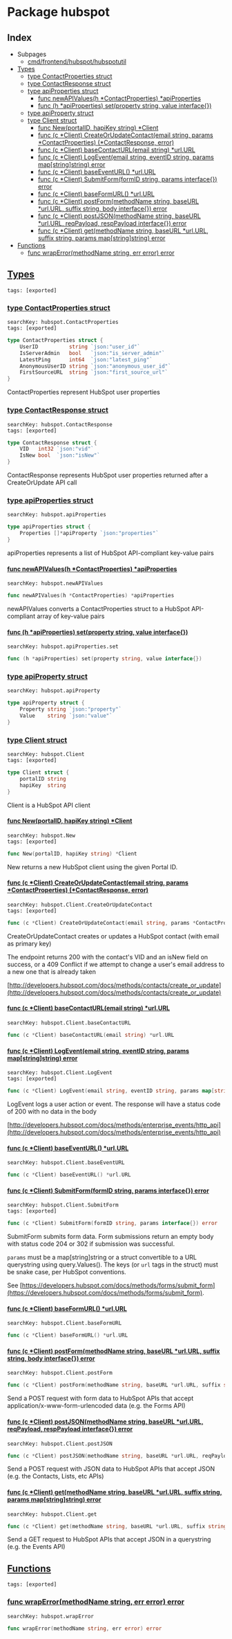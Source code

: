 # Package hubspot

## Index

* Subpages
  * [cmd/frontend/hubspot/hubspotutil](hubspot/hubspotutil.md)
* [Types](#type)
    * [type ContactProperties struct](#ContactProperties)
    * [type ContactResponse struct](#ContactResponse)
    * [type apiProperties struct](#apiProperties)
        * [func newAPIValues(h *ContactProperties) *apiProperties](#newAPIValues)
        * [func (h *apiProperties) set(property string, value interface{})](#apiProperties.set)
    * [type apiProperty struct](#apiProperty)
    * [type Client struct](#Client)
        * [func New(portalID, hapiKey string) *Client](#New)
        * [func (c *Client) CreateOrUpdateContact(email string, params *ContactProperties) (*ContactResponse, error)](#Client.CreateOrUpdateContact)
        * [func (c *Client) baseContactURL(email string) *url.URL](#Client.baseContactURL)
        * [func (c *Client) LogEvent(email string, eventID string, params map[string]string) error](#Client.LogEvent)
        * [func (c *Client) baseEventURL() *url.URL](#Client.baseEventURL)
        * [func (c *Client) SubmitForm(formID string, params interface{}) error](#Client.SubmitForm)
        * [func (c *Client) baseFormURL() *url.URL](#Client.baseFormURL)
        * [func (c *Client) postForm(methodName string, baseURL *url.URL, suffix string, body interface{}) error](#Client.postForm)
        * [func (c *Client) postJSON(methodName string, baseURL *url.URL, reqPayload, respPayload interface{}) error](#Client.postJSON)
        * [func (c *Client) get(methodName string, baseURL *url.URL, suffix string, params map[string]string) error](#Client.get)
* [Functions](#func)
    * [func wrapError(methodName string, err error) error](#wrapError)


## <a id="type" href="#type">Types</a>

```
tags: [exported]
```

### <a id="ContactProperties" href="#ContactProperties">type ContactProperties struct</a>

```
searchKey: hubspot.ContactProperties
tags: [exported]
```

```Go
type ContactProperties struct {
	UserID          string `json:"user_id"`
	IsServerAdmin   bool   `json:"is_server_admin"`
	LatestPing      int64  `json:"latest_ping"`
	AnonymousUserID string `json:"anonymous_user_id"`
	FirstSourceURL  string `json:"first_source_url"`
}
```

ContactProperties represent HubSpot user properties 

### <a id="ContactResponse" href="#ContactResponse">type ContactResponse struct</a>

```
searchKey: hubspot.ContactResponse
tags: [exported]
```

```Go
type ContactResponse struct {
	VID   int32 `json:"vid"`
	IsNew bool  `json:"isNew"`
}
```

ContactResponse represents HubSpot user properties returned after a CreateOrUpdate API call 

### <a id="apiProperties" href="#apiProperties">type apiProperties struct</a>

```
searchKey: hubspot.apiProperties
```

```Go
type apiProperties struct {
	Properties []*apiProperty `json:"properties"`
}
```

apiProperties represents a list of HubSpot API-compliant key-value pairs 

#### <a id="newAPIValues" href="#newAPIValues">func newAPIValues(h *ContactProperties) *apiProperties</a>

```
searchKey: hubspot.newAPIValues
```

```Go
func newAPIValues(h *ContactProperties) *apiProperties
```

newAPIValues converts a ContactProperties struct to a HubSpot API-compliant array of key-value pairs 

#### <a id="apiProperties.set" href="#apiProperties.set">func (h *apiProperties) set(property string, value interface{})</a>

```
searchKey: hubspot.apiProperties.set
```

```Go
func (h *apiProperties) set(property string, value interface{})
```

### <a id="apiProperty" href="#apiProperty">type apiProperty struct</a>

```
searchKey: hubspot.apiProperty
```

```Go
type apiProperty struct {
	Property string `json:"property"`
	Value    string `json:"value"`
}
```

### <a id="Client" href="#Client">type Client struct</a>

```
searchKey: hubspot.Client
tags: [exported]
```

```Go
type Client struct {
	portalID string
	hapiKey  string
}
```

Client is a HubSpot API client 

#### <a id="New" href="#New">func New(portalID, hapiKey string) *Client</a>

```
searchKey: hubspot.New
tags: [exported]
```

```Go
func New(portalID, hapiKey string) *Client
```

New returns a new HubSpot client using the given Portal ID. 

#### <a id="Client.CreateOrUpdateContact" href="#Client.CreateOrUpdateContact">func (c *Client) CreateOrUpdateContact(email string, params *ContactProperties) (*ContactResponse, error)</a>

```
searchKey: hubspot.Client.CreateOrUpdateContact
tags: [exported]
```

```Go
func (c *Client) CreateOrUpdateContact(email string, params *ContactProperties) (*ContactResponse, error)
```

CreateOrUpdateContact creates or updates a HubSpot contact (with email as primary key) 

The endpoint returns 200 with the contact's VID and an isNew field on success, or a 409 Conflict if we attempt to change a user's email address to a new one that is already taken 

[http://developers.hubspot.com/docs/methods/contacts/create_or_update](http://developers.hubspot.com/docs/methods/contacts/create_or_update) 

#### <a id="Client.baseContactURL" href="#Client.baseContactURL">func (c *Client) baseContactURL(email string) *url.URL</a>

```
searchKey: hubspot.Client.baseContactURL
```

```Go
func (c *Client) baseContactURL(email string) *url.URL
```

#### <a id="Client.LogEvent" href="#Client.LogEvent">func (c *Client) LogEvent(email string, eventID string, params map[string]string) error</a>

```
searchKey: hubspot.Client.LogEvent
tags: [exported]
```

```Go
func (c *Client) LogEvent(email string, eventID string, params map[string]string) error
```

LogEvent logs a user action or event. The response will have a status code of 200 with no data in the body 

[http://developers.hubspot.com/docs/methods/enterprise_events/http_api](http://developers.hubspot.com/docs/methods/enterprise_events/http_api) 

#### <a id="Client.baseEventURL" href="#Client.baseEventURL">func (c *Client) baseEventURL() *url.URL</a>

```
searchKey: hubspot.Client.baseEventURL
```

```Go
func (c *Client) baseEventURL() *url.URL
```

#### <a id="Client.SubmitForm" href="#Client.SubmitForm">func (c *Client) SubmitForm(formID string, params interface{}) error</a>

```
searchKey: hubspot.Client.SubmitForm
tags: [exported]
```

```Go
func (c *Client) SubmitForm(formID string, params interface{}) error
```

SubmitForm submits form data.  Form submissions return an empty body with status code 204 or 302 if submission was successful. 

`params` must be a map[string]string or a struct convertible to a URL querystring using query.Values(). The keys (or `url` tags in the struct) must be snake case, per HubSpot conventions. 

See [https://developers.hubspot.com/docs/methods/forms/submit_form](https://developers.hubspot.com/docs/methods/forms/submit_form). 

#### <a id="Client.baseFormURL" href="#Client.baseFormURL">func (c *Client) baseFormURL() *url.URL</a>

```
searchKey: hubspot.Client.baseFormURL
```

```Go
func (c *Client) baseFormURL() *url.URL
```

#### <a id="Client.postForm" href="#Client.postForm">func (c *Client) postForm(methodName string, baseURL *url.URL, suffix string, body interface{}) error</a>

```
searchKey: hubspot.Client.postForm
```

```Go
func (c *Client) postForm(methodName string, baseURL *url.URL, suffix string, body interface{}) error
```

Send a POST request with form data to HubSpot APIs that accept application/x-www-form-urlencoded data (e.g. the Forms API) 

#### <a id="Client.postJSON" href="#Client.postJSON">func (c *Client) postJSON(methodName string, baseURL *url.URL, reqPayload, respPayload interface{}) error</a>

```
searchKey: hubspot.Client.postJSON
```

```Go
func (c *Client) postJSON(methodName string, baseURL *url.URL, reqPayload, respPayload interface{}) error
```

Send a POST request with JSON data to HubSpot APIs that accept JSON (e.g. the Contacts, Lists, etc APIs) 

#### <a id="Client.get" href="#Client.get">func (c *Client) get(methodName string, baseURL *url.URL, suffix string, params map[string]string) error</a>

```
searchKey: hubspot.Client.get
```

```Go
func (c *Client) get(methodName string, baseURL *url.URL, suffix string, params map[string]string) error
```

Send a GET request to HubSpot APIs that accept JSON in a querystring (e.g. the Events API) 

## <a id="func" href="#func">Functions</a>

```
tags: [exported]
```

### <a id="wrapError" href="#wrapError">func wrapError(methodName string, err error) error</a>

```
searchKey: hubspot.wrapError
```

```Go
func wrapError(methodName string, err error) error
```


